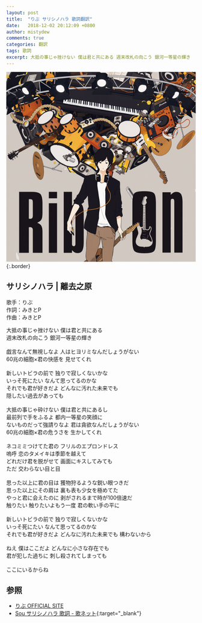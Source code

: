 ```yaml
---
layout: post
title:  "りぶ サリシノハラ 歌詞翻訳"
date:   2018-12-02 20:12:09 +0800
author: mistydew
comments: true
categories: 翻訳
tags: 歌詞
excerpt: 大抵の事じゃ挫けない 僕は君と共にある 週末改札の向こう 銀河一等星の輝き
---
```

![Rib on](/images/cover/misc/Rib%20on.jpg){:.border}

## サリシノハラ | 離去之原

歌手：りぶ<br>
作詞：みきとP<br>
作曲：みきとP

大抵の事じゃ挫けない 僕は君と共にある<br>
週末改札の向こう 銀河一等星の輝き<br>
<br>
戯言なんて無視しなよ 人はヒヨリミなんだしょうがない<br>
60兆の細胞×君の快感を 見せてくれ<br>
<br>
新しいトビラの前で 独りで寂しくないかな<br>
いっそ死にたい なんて思ってるのかな<br>
それでも君が好きだよ どんなに汚れた未来でも<br>
隠したい過去があっても<br>
<br>
大抵の事じゃ砕けない 僕は君と共にあるし<br>
最前列で手をふるよ 都内一等星の笑顔に<br>
ないものだって強請りなよ 君は貪欲なんだしょうがない<br>
60兆の細胞×君の危うさを 生かしてくれ<br>
<br>
ネコミミつけてた君の フリルのエプロンドレス<br>
嗚呼 恋のタメイキは季節を越えて<br>
どれだけ君を脱がせて 画面にキスしてみても<br>
ただ 交わらない目と目<br>
<br>
思った以上に君の目は 獲物狩るような鋭い眼つきだ<br>
思った以上にその肩は 裏も表も少女を極めてた<br>
やっと君に会えたのに 剥がされるまで時が100倍速だ<br>
触りたい 触りたいよもう一度 君の軟い手の平に<br>
<br>
新しいトビラの前で 独りで寂しくないかな<br>
いっそ死にたい なんて思ってるのかな<br>
それでも君が好きだよ どんなに汚れた未来でも 構わないから<br>
<br>
ねえ 僕はここだよ どんなに小さな存在でも<br>
君が犯した過ちに 刺し殺されてしまっても<br>
<br>
ここにいるからね

## 参照

* [りぶ OFFICIAL SITE](https://www.jvcmusic.co.jp/singing-rib)
* [Sou サリシノハラ 歌詞 - 歌ネット](https://www.uta-net.com/song/229186){:target="_blank"}
